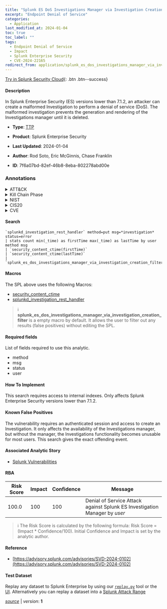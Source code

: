 ```yaml
---
title: "Splunk ES DoS Investigations Manager via Investigation Creation"
excerpt: "Endpoint Denial of Service"
categories:
  - Application
last_modified_at: 2024-01-04
toc: true
toc_label: ""
tags:
  - Endpoint Denial of Service
  - Impact
  - Splunk Enterprise Security
  - CVE-2024-22165
redirect_from: application/splunk_es_dos_investigations_manager_via_investigation_creation/
---
```




[Try in Splunk Security Cloud](https://www.splunk.com/en_us/cyber-security.html){: .btn .btn--success}

#### Description

In Splunk Enterprise Security (ES) versions lower than 7.1.2, an attacker can create a malformed Investigation to perform a denial of service (DoS). The malformed investigation prevents the generation and rendering of the Investigations manager until it is deleted.

- **Type**: [TTP](https://github.com/splunk/security_content/wiki/Detection-Analytic-Types)
- **Product**: Splunk Enterprise Security

- **Last Updated**: 2024-01-04
- **Author**: Rod Soto, Eric McGinnis, Chase Franklin
- **ID**: 7f6a07bd-82ef-46b8-8eba-802278abd00e

### Annotations
<details>
  <summary>ATT&CK</summary>

<div markdown="1">

#### [ATT&CK](https://attack.mitre.org/)

| ID          | Technique   | Tactic         |
| ----------- | ----------- |--------------- |
| [T1499](https://attack.mitre.org/techniques/T1499/) | Endpoint Denial of Service | Impact |

</div>
</details>


<details>
  <summary>Kill Chain Phase</summary>

<div markdown="1">

* Actions On Objectives


</div>
</details>


<details>
  <summary>NIST</summary>

<div markdown="1">

* DE.CM



</div>
</details>

<details>
  <summary>CIS20</summary>

<div markdown="1">

* CIS 10



</div>
</details>

<details>
  <summary>CVE</summary>

<div markdown="1">

| ID          | Summary | [CVSS](https://nvd.nist.gov/vuln-metrics/cvss) |
| ----------- | ----------- | -------------- |
| [CVE-2024-22165](https://nvd.nist.gov/vuln/detail/CVE-2024-22165) |  |  |



</div>
</details>


#### Search

```
`splunkd_investigation_rest_handler` method=put msg=*investigation* status=error 
| stats count min(_time) as firstTime max(_time) as lastTime by user method msg 
| `security_content_ctime(firstTime)` 
| `security_content_ctime(lastTime)` 
| `splunk_es_dos_investigations_manager_via_investigation_creation_filter`
```

#### Macros
The SPL above uses the following Macros:
* [security_content_ctime](https://github.com/splunk/security_content/blob/develop/macros/security_content_ctime.yml)
* [splunkd_investigation_rest_handler](https://github.com/splunk/security_content/blob/develop/macros/splunkd_investigation_rest_handler.yml)

> :information_source:
> **splunk_es_dos_investigations_manager_via_investigation_creation_filter** is a empty macro by default. It allows the user to filter out any results (false positives) without editing the SPL.



#### Required fields
List of fields required to use this analytic.
* method
* msg
* status
* user



#### How To Implement
This search requires access to internal indexes. Only affects Splunk Enterprise Security versions lower than 7.1.2.
#### Known False Positives
The vulnerability requires an authenticated session and access to create an Investigation. It only affects the availability of the Investigations manager, but without the manager, the Investigations functionality becomes unusable for most users. This search gives the exact offending event.

#### Associated Analytic Story
* [Splunk Vulnerabilities](/stories/splunk_vulnerabilities)




#### RBA

| Risk Score  | Impact      | Confidence   | Message      |
| ----------- | ----------- |--------------|--------------|
| 100.0 | 100 | 100 | Denial of Service Attack against Splunk ES Investigation Manager by $user$ |


> :information_source:
> The Risk Score is calculated by the following formula: Risk Score = (Impact * Confidence/100). Initial Confidence and Impact is set by the analytic author.


#### Reference

* [https://advisory.splunk.com/advisories/SVD-2024-0102](https://advisory.splunk.com/advisories/SVD-2024-0102)



#### Test Dataset
Replay any dataset to Splunk Enterprise by using our [`replay.py`](https://github.com/splunk/attack_data#using-replaypy) tool or the [UI](https://github.com/splunk/attack_data#using-ui).
Alternatively you can replay a dataset into a [Splunk Attack Range](https://github.com/splunk/attack_range#replay-dumps-into-attack-range-splunk-server)




[*source*](https://github.com/splunk/security_content/tree/develop/detections/application/splunk_es_dos_investigations_manager_via_investigation_creation.yml) \| *version*: **1**